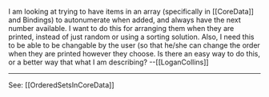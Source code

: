 I am looking at trying to have items in an array (specifically in [[CoreData]] and Bindings) to autonumerate when added, and always have the next number available. I want to do this for arranging them when they are printed, instead of just random or using a sorting solution. Also, I need this to be able to be changable by the user (so that he/she can change the order when they are printed however they choose. Is there an easy way to do this, or a better way that what I am describing? --[[LoganCollins]]

----

See: [[OrderedSetsInCoreData]]